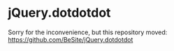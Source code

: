 jQuery.dotdotdot
================

Sorry for the inconvenience, but this repository moved: https://github.com/BeSite/jQuery.dotdotdot

